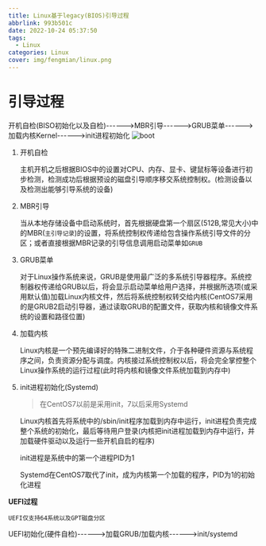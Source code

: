 ```yaml
---
title: Linux基于legacy(BIOS)引导过程
abbrlink: 993b501c
date: 2022-10-24 05:37:50
tags:
  - Linux
categories: Linux
cover: img/fengmian/linux.png
---
```

# 引导过程

开机自检(BISO初始化以及自检)------>MBR引导------>GRUB菜单------>加载内核Kernel------>init进程初始化
![boot](boot.png)

1. 开机自检

   主机开机之后根据BIOS中的设置对CPU、内存、显卡、键鼠标等设备进行初步检测，检测成功后根据预设的磁盘引导顺序移交系统控制权。(检测设备以及检测出能够引导系统的设备)

2. MBR引导

   当从本地存储设备中启动系统时，首先根据硬盘第一个扇区(512B,常见大小)中的MBR(`主引导记录`)的设置，将系统控制权传递给包含操作系统引导文件的分区；或者直接根据MBR记录的引导信息调用启动菜单如`GRUB`

3. GRUB菜单

   对于Linux操作系统来说，GRUB是使用最广泛的多系统引导器程序。系统控制器权传递给GRUB以后，将会显示启动菜单给用户选择，并根据所选项(或采用默认值)加载Linux内核文件，然后将系统控制权转交给内核(CentOS7采用的是GRUB2启动引导器，通过读取GRUB的配置文件，获取内核和镜像文件系统的设置和路径位置)

4. 加载内核

   Linux内核是一个预先编译好的特殊二进制文件，介于各种硬件资源与系统程序之间，负责资源分配与调度。内核接过系统控制权以后，将会完全掌控整个Linux操作系统的运行过程(此时将内核和镜像文件系统加载到内存中)

5. init进程初始化(Systemd)

   > 在CentOS7以前是采用init，7以后采用Systemd

   Linux内核首先将系统中的/sbin/init程序加载到内存中运行，init进程负责完成整个系统的初始化，最后等待用户登录(内核把init进程加载到内存中运行，并加载硬件驱动以及运行一些开机自启的程序)

   

   init进程是系统中的第一个进程PID为1

   Systemd在CentOS7取代了init，成为内核第一个加载的程序，PID为1的初始化进程



**UEFI过程**

`UEFI仅支持64系统以及GPT磁盘分区`

UEFI初始化(硬件自检)------>加载GRUB/加载内核------>init/systemd

